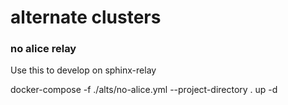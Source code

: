 # alternate clusters

### no alice relay

Use this to develop on sphinx-relay

docker-compose -f ./alts/no-alice.yml --project-directory . up -d

